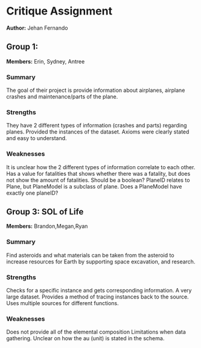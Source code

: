 # Critique Assignment
**Author:** Jehan Fernando

## Group 1: 
**Members:** Erin, Sydney, Antree
### Summary
The goal of their project is provide information about airplanes, airplane crashes and maintenance/parts of the plane.

### Strengths
They have 2 different types of information (crashes and parts) regarding planes.
Provided the instances of the dataset.
Axioms were clearly stated and easy to understand.

### Weaknesses
It is unclear how the 2 different types of information correlate to each other.
Has a value for fatalities that shows whether there was a fatality, but does not show the amount of fatalities. Should be a boolean?
PlaneID relates to Plane, but PlaneModel is a subclass of plane. Does a PlaneModel have exactly one planeID?

## Group 3: SOL of Life
**Members:** Brandon,Megan,Ryan
### Summary
Find asteroids and what materials can be taken from the asteroid to increase resources for Earth by supporting space excavation, and research.

### Strengths
Checks for a specific instance and gets corresponding information.
A very large dataset. 
Provides a method of tracing instances back to the source.
Uses multiple sources for different functions.

### Weaknesses
Does not provide all of the elemental composition
Limitations when data gathering.
Unclear on how the au (unit) is stated in the schema.
